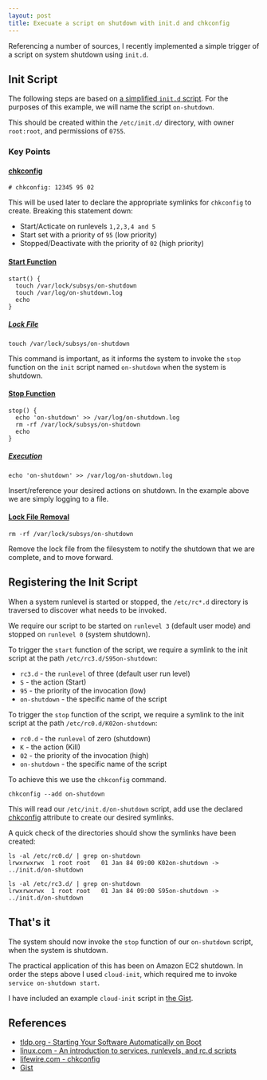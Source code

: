 ```yaml
---
layout: post
title: Execuate a script on shutdown with init.d and chkconfig
---
```


Referencing a number of sources, I recently implemented a simple trigger of a script on system shutdown using `init.d`.

## Init Script
The following steps are based on [a simplified `init.d` script](https://gist.github.com/marckysharky/69b4930fe087d47dd9d8b7018d40b44c#file-etc_init-d_on-shutdown). For the purposes of this example, we will name the script `on-shutdown`.

This should be created within the `/etc/init.d/` directory, with owner `root:root`, and permissions of `0755`.

### Key Points

#### [chkconfig](https://gist.github.com/marckysharky/69b4930fe087d47dd9d8b7018d40b44c#file-on-shutdown-sh-L5)
```
# chkconfig: 12345 95 02
```
This will be used later to declare the appropriate symlinks for `chkconfig` to create. Breaking this statement down:

- Start/Acticate on runlevels `1,2,3,4 and 5`
- Start set with a priority of `95` (low priority)
- Stopped/Deactivate with the priority of `02` (high priority)

#### [Start Function](https://gist.github.com/marckysharky/69b4930fe087d47dd9d8b7018d40b44c#file-on-shutdown-sh-L20-L24)
```
start() {
  touch /var/lock/subsys/on-shutdown
  touch /var/log/on-shutdown.log
  echo
}
```

##### [Lock File](https://gist.github.com/marckysharky/69b4930fe087d47dd9d8b7018d40b44c#file-on-shutdown-sh-L21)
```
touch /var/lock/subsys/on-shutdown
```

This command is important, as it informs the system to invoke the `stop` function on the `init` script named `on-shutdown` when the system is shutdown.

#### [Stop Function](https://gist.github.com/marckysharky/69b4930fe087d47dd9d8b7018d40b44c#file-on-shutdown-sh-L25-L29)
```
stop() {
  echo 'on-shutdown' >> /var/log/on-shutdown.log
  rm -rf /var/lock/subsys/on-shutdown
  echo
}
```

##### [Execution](https://gist.github.com/marckysharky/69b4930fe087d47dd9d8b7018d40b44c#file-on-shutdown-sh-L26)
```
echo 'on-shutdown' >> /var/log/on-shutdown.log
```

Insert/reference your desired actions on shutdown. In the example above we are simply logging to a file.

#### [Lock File Removal](https://gist.github.com/marckysharky/69b4930fe087d47dd9d8b7018d40b44c#file-on-shutdown-sh-L27)
```
rm -rf /var/lock/subsys/on-shutdown
```

Remove the lock file from the filesystem to notify the shutdown that we are complete, and to move forward.

## Registering the Init Script
When a system runlevel is started or stopped, the `/etc/rc*.d` directory is traversed to discover what needs to be invoked.

We require our script to be started on `runlevel 3` (default user mode) and stopped on `runlevel 0` (system shutdown).

To trigger the `start` function of the script, we require a symlink to the init script at the path `/etc/rc3.d/S95on-shutdown`:

- `rc3.d` - the `runlevel` of three (default user run level)
- `S` - the action (Start)
- `95` - the priority of the invocation (low)
- `on-shutdown` - the specific name of the script

To trigger the `stop` function of the script, we require a symlink to the init script at the path `/etc/rc0.d/K02on-shutdown`:

- `rc0.d` - the `runlevel` of zero (shutdown)
- `K` - the action (Kill)
- `02` - the priority of the invocation (high)
- `on-shutdown` - the specific name of the script

To achieve this we use the `chkconfig` command.

```
chkconfig --add on-shutdown
```

This will read our `/etc/init.d/on-shutdown` script, add use the declared [chkconfig](#chkconfighttpsgistgithubcommarckysharky69b4930fe087d47dd9d8b7018d40b44cfile-on-shutdown-sh-l5) attribute to create our desired symlinks.

A quick check of the directories should show the symlinks have been created:

```
ls -al /etc/rc0.d/ | grep on-shutdown
lrwxrwxrwx  1 root root   01 Jan 84 09:00 K02on-shutdown -> ../init.d/on-shutdown

ls -al /etc/rc3.d/ | grep on-shutdown
lrwxrwxrwx  1 root root   01 Jan 84 09:00 S95on-shutdown -> ../init.d/on-shutdown
```

## That's it
The system should now invoke the `stop` function of our `on-shutdown` script, when the system is shutdown.

The practical application of this has been on Amazon EC2 shutdown. In order the steps above I used `cloud-init`, which required me to invoke `service on-shutdown start`.

I have included an example `cloud-init` script in [the Gist](https://gist.github.com/marckysharky/69b4930fe087d47dd9d8b7018d40b44c#file-cloud-init).

## References
- [tldp.org - Starting Your Software Automatically on Boot](http://www.tldp.org/HOWTO/HighQuality-Apps-HOWTO/boot.html)
- [linux.com - An introduction to services, runlevels, and rc.d scripts](https://www.linux.com/news/introduction-services-runlevels-and-rcd-scripts)
- [lifewire.com - chkconfig](https://www.lifewire.com/chkconfig-linux-command-4091890)
- [Gist](https://gist.github.com/marckysharky/69b4930fe087d47dd9d8b7018d40b44c)
